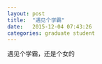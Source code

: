 ```yaml
---
layout: post
title:  "遇见个学霸"
date:   2015-12-04 07:43:26
categories: graduate student
---
```


遇见个学霸，还是个女的
